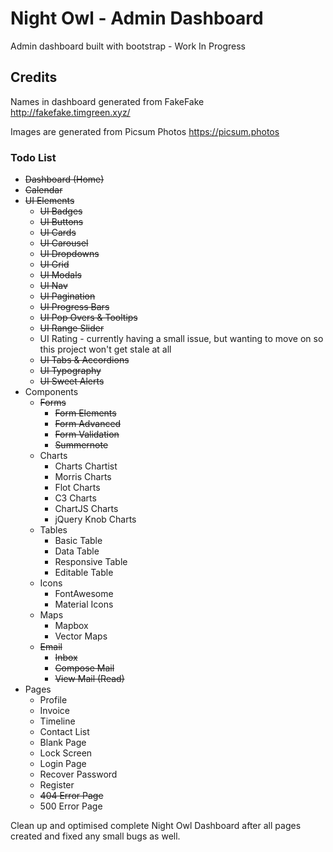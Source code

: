 # Night Owl - Admin Dashboard
Admin dashboard built with bootstrap - Work In Progress

## Credits

Names in dashboard generated from FakeFake
http://fakefake.timgreen.xyz/

Images are generated from Picsum Photos
https://picsum.photos



### Todo List

- ~~Dashboard (Home)~~
- ~~Calendar~~
- ~~UI Elements~~
  - ~~UI Badges~~
  - ~~UI Buttons~~
  - ~~UI Cards~~
  - ~~UI Carousel~~
  - ~~UI Dropdowns~~
  - ~~UI Grid~~
  - ~~UI Modals~~
  - ~~UI Nav~~
  - ~~UI Pagination~~
  - ~~UI Progress Bars~~
  - ~~UI Pop Overs & Tooltips~~
  - ~~UI Range Slider~~
  - UI Rating - currently having a small issue, but wanting to move on so this project won't get stale at all
  - ~~UI Tabs & Accordions~~
  - ~~UI Typography~~
  - ~~UI Sweet Alerts~~
- Components
  - ~~Forms~~
    - ~~Form Elements~~
    - ~~Form Advanced~~
    - ~~Form Validation~~
    - ~~Summernote~~
  - Charts
    - Charts Chartist
    - Morris Charts
    - Flot Charts
    - C3 Charts
    - ChartJS Charts
    - jQuery Knob Charts
  - Tables
    - Basic Table
    - Data Table
    - Responsive Table
    - Editable Table
  - Icons
    - FontAwesome
    - Material Icons
  - Maps
    - Mapbox
    - Vector Maps
  - ~~Email~~
    - ~~Inbox~~
    - ~~Compose Mail~~
    - ~~View Mail (Read)~~
- Pages
  - Profile
  - Invoice
  - Timeline
  - Contact List
  - Blank Page
  - Lock Screen
  - Login Page
  - Recover Password
  - Register
  - ~~404 Error Page~~
  - 500 Error Page

Clean up and optimised complete Night Owl Dashboard after all pages created and fixed any small bugs as well.

